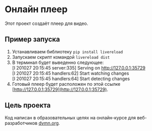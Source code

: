 # Онлайн плеер
Этот проект создаёт плеер для видео.
## Пример запуска
1. Устанавливаем библиотеку `pip install livereload`
2. Запускаем скрипт командой `livereload dist`
3. В терминал будет выведенно следующее:   
[I 201027 20:15:45 server:335] Serving on http://127.0.0.1:35729  
[I 201027 20:15:45 handlers:62] Start watching changes  
[I 201027 20:15:45 handlers:64] Start detecting changes   
3. Готовый плеер будет расположен по этой ссылке [http://127.0.0.1:35729](http://127.0.0.1:35729).
## Цель проекта
Код написан в образовательных целях на онлайн-курсе для веб-разработчиков [dvmn.org](https://dvmn.org/modules/).